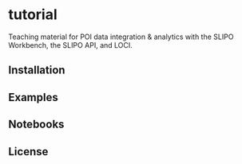# tutorial
Teaching material for POI data integration &amp; analytics with the SLIPO Workbench, the SLIPO API, and LOCI.

## Installation

## Examples

## Notebooks

## License

